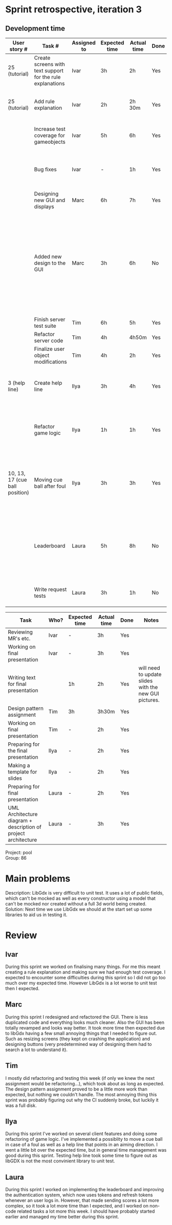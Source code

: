  # Sprint retrospective, iteration 3
 ## Development time  
   
 | User story # | Task # | Assigned to | Expected time | Actual time | Done | Notes |  
 |---|---|---|---|---|---|---|  
 | 25 (tutorial) | Create screens with text support for the rule explanations | Ivar | 3h | 2h | Yes | Expected to need more time to create the screens |  
 | 25 (tutorial) | Add rule explanation | Ivar | 2h | 2h 30m | Yes | Getting text on a screen was more difficult then I expected |  
 | | Increase test coverage for gameobjects | Ivar | 5h | 6h | Yes | LibGdx is a horrible library to test. |  
 | | Bug fixes | Ivar | - | 1h | Yes | We discovered a few bugs that needed to be fixed immediately. |  
 | | Designing new GUI and displays |  Marc | 6h | 7h | Yes | Have designed everything. |  
 | | Added new design to the GUI | Marc | 3h | 6h | No | Ran into quite a lot of annoying libgdx things but I fixed them, only need to update leaderboard and rules screen (all designs are already done will take approx. 1 hour. |  
 | | Finish server test suite | Tim | 6h | 5h | Yes | |
 | | Refactor server code | Tim | 4h | 4h50m | Yes | |
 | | Finalize user object modifications | Tim | 4h | 2h | Yes | |
 | 3 (help line) | Create help line | Ilya | 3h | 4h | Yes | Creaated a fixed length help line that shows aiming direction |
 | | Refactor game logic | Ilya | 1h | 1h | Yes | Added some minor changes to improve testability of game objects |
 | 10, 13, 17 (cue ball position) | Moving cue ball after foul | Ilya | 3h | 3h | Yes | Allow player to put a cue ball to a desired place after the other player commited a foul |
 | | Leaderboard | Laura | 5h | 8h | No | Allow the player to view the scores of the top 5 players. Done, but not merged into development |
 | | Write request tests| Laura | 3h | 1h | No | Properly test everything in the requests package. |
   
 | Task  | Who? | Expected time | Actual time | Done | Notes |  
 |---|---|---|---|---|---|  
 | Reviewing MR's etc. | Ivar | - | 3h | Yes | |  
 | Working on final presentation | Ivar | - | 3h | Yes ||  
 | Writing text for final presentation | | 1h | 2h | Yes | will need to update slides with the new GUI pictures. |  
 | Design pattern assignment | Tim | 3h | 3h30m | Yes | |
 | Working on final presentation | Tim | - | 2h | Yes  | | 
 | Preparing for the final presentation | Ilya | - | 2h | Yes | |
 | Making a template for slides | Ilya | - | 2h | Yes | |
 | Preparing for final presentation| Laura | - | 2h | Yes | |
 | UML Architecture diagram + description of project architecture| Laura | - | 3h | Yes | |
 
 Project: pool  
 Group: 86
 
 # Main problems
Description: LibGdx is very difficult to unit test. It uses a lot of public fields, which can't be mocked as well as every constructor using a model that can't be mocked nor created without a full 3d world being created.  
Solution: Next time we use LibGdx we should at the start set up some libraries to aid us in testing it.

 # Review
 ## Ivar
 During this sprint we worked on finalising many things. For me this meant creating a rule explanation and making sure we had enough test coverage. 
 I expected to encounter some difficulties during this sprint so I did not go too much over my expected time. However LibGdx is a lot worse to unit test then I expected.

 ## Marc
 During this sprint I redesigned and refactored the GUI. There is less duplicated code and everything looks much cleaner. Also the GUI has been totally revamped and looks way better.
 It took more time then expected due to libGdx having a few small annoying things that I needed to figure out. Such as resizing screens (they kept on crashing the application) and designing buttons (very predetermined way of designing them had to search a lot to understand it). 
 
 ## Tim
 I mostly did refactoring and testing this week (if only we knew the next assignment would be refactoring...), which took about as long as expected.
 The design pattern assignment proved to be a little more work than expected, but nothing we couldn't handle.
 The most annoying thing this sprint was probably figuring out why the CI suddenly broke, but luckily it was a full disk. 
 
 ## Ilya
 During this sprint I've worked on several client features and doing some refactoring of game logic. I've implemented a possiblity to move a cue ball in case of a foul as well as a help line that points in an aiming direction.
 I went a little bit over the expected time, but in general time management was good during this sprint.
 Testing help line took some time to figure out as libGDX is not the most convinient library to unit test. 
 
 ## Laura
 During this sprint I worked on implementing the leaderboard and improving the authentication system, which now uses tokens and refresh tokens whenever an user logs in.
 However, that made sending scores a lot more complex, so it took a lot more time than I expected, and I worked on non-code related tasks a lot more this week. I should have probably started earlier
 and managed my time better during this sprint.